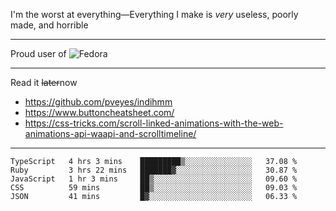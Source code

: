 I'm the worst at everything—Everything I make is *very* useless, poorly made, and horrible

___
Proud user of ![Fedora](https://img.shields.io/badge/-Fedora-blue?style=flat-square&logo=fedora)

___
Read it <s>later</s>now
- https://github.com/pveyes/indihmm
- https://www.buttoncheatsheet.com/
- https://css-tricks.com/scroll-linked-animations-with-the-web-animations-api-waapi-and-scrolltimeline/

___
<!--START_SECTION:waka-->
```text
TypeScript   4 hrs 3 mins    █████████▒░░░░░░░░░░░░░░░   37.08 % 
Ruby         3 hrs 22 mins   ███████▓░░░░░░░░░░░░░░░░░   30.87 % 
JavaScript   1 hr 3 mins     ██▒░░░░░░░░░░░░░░░░░░░░░░   09.60 % 
CSS          59 mins         ██▒░░░░░░░░░░░░░░░░░░░░░░   09.03 % 
JSON         41 mins         █▓░░░░░░░░░░░░░░░░░░░░░░░   06.33 % 
```
<!--END_SECTION:waka-->
